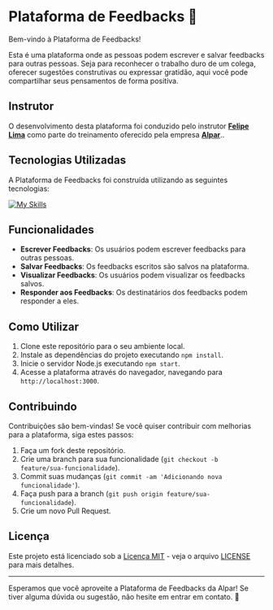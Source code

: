 # Plataforma de Feedbacks 📝

Bem-vindo à Plataforma de Feedbacks!

Esta é uma plataforma onde as pessoas podem escrever e salvar feedbacks para outras pessoas. Seja para reconhecer o trabalho duro de um colega, oferecer sugestões construtivas ou expressar gratidão, aqui você pode compartilhar seus pensamentos de forma positiva.

## Instrutor

O desenvolvimento desta plataforma foi conduzido pelo instrutor <a href="https://github.com/felipe-ds-lima">**Felipe Lima**<a> como parte do treinamento oferecido pela empresa <a href="https://alpar.com.br">**Alpar**<a>..

## Tecnologias Utilizadas

A Plataforma de Feedbacks foi construída utilizando as seguintes tecnologias:

 [![My Skills](https://skillicons.dev/icons?i=javascript,angular,express,prisma,sqlite,bootstrap,html,css)]([[https://skillicons.dev]])

## Funcionalidades

- **Escrever Feedbacks**: Os usuários podem escrever feedbacks para outras pessoas.
- **Salvar Feedbacks**: Os feedbacks escritos são salvos na plataforma.
- **Visualizar Feedbacks**: Os usuários podem visualizar os feedbacks salvos.
- **Responder aos Feedbacks**: Os destinatários dos feedbacks podem responder a eles.

## Como Utilizar

1. Clone este repositório para o seu ambiente local.
2. Instale as dependências do projeto executando `npm install`.
3. Inicie o servidor Node.js executando `npm start`.
4. Acesse a plataforma através do navegador, navegando para `http://localhost:3000`.

## Contribuindo

Contribuições são bem-vindas! Se você quiser contribuir com melhorias para a plataforma, siga estes passos:

1. Faça um fork deste repositório.
2. Crie uma branch para sua funcionalidade (`git checkout -b feature/sua-funcionalidade`).
3. Commit suas mudanças (`git commit -am 'Adicionando nova funcionalidade'`).
4. Faça push para a branch (`git push origin feature/sua-funcionalidade`).
5. Crie um novo Pull Request.

## Licença

Este projeto está licenciado sob a [Licença MIT](https://opensource.org/licenses/MIT) - veja o arquivo [LICENSE](LICENSE) para mais detalhes.

---

Esperamos que você aproveite a Plataforma de Feedbacks da Alpar! Se tiver alguma dúvida ou sugestão, não hesite em entrar em contato. 🚀
